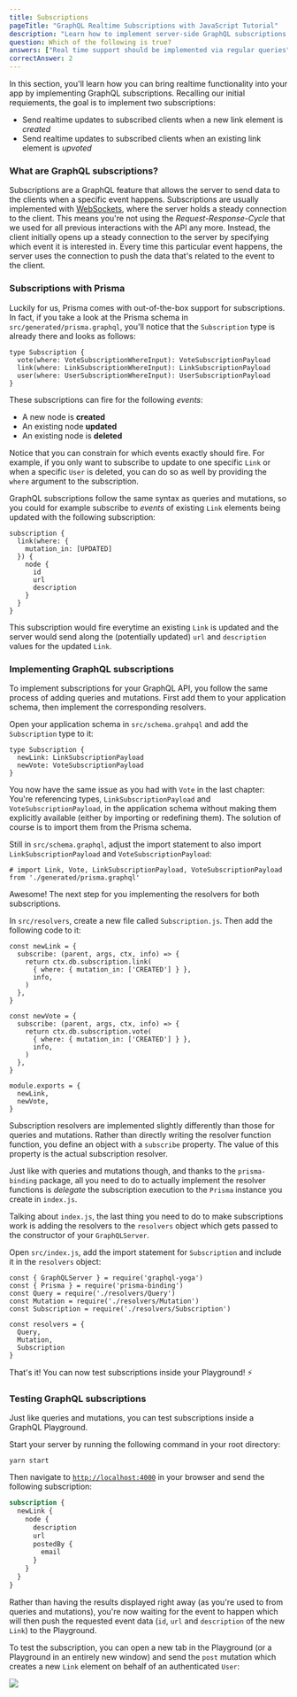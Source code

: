 ```yaml
---
title: Subscriptions
pageTitle: "GraphQL Realtime Subscriptions with JavaScript Tutorial"
description: "Learn how to implement server-side GraphQL subscriptions with grahpql-js, Node.js, Express & MongoDB to add realtime functionality to an app."
question: Which of the following is true?
answers: ["Real time support should be implemented via regular queries", "It's not currently possible to test subscriptions via GraphiQL", "Subscriptions can be implemented via web sockets", "The only way to implement subscriptions is by using the `subscriptions-transport-ws` package"]
correctAnswer: 2
---
```


In this section, you'll learn how you can bring realtime functionality into your app by implementing GraphQL subscriptions. Recalling our initial requiements, the goal is to implement two subscriptions:

- Send realtime updates to subscribed clients when a new link element is _created_
- Send realtime updates to subscribed clients when an existing link element is _upvoted_

### What are GraphQL subscriptions?

Subscriptions are a GraphQL feature that allows the server to send data to the clients when a specific event happens. Subscriptions are usually implemented with [WebSockets](https://en.wikipedia.org/wiki/WebSocket), where the server holds a steady connection to the client. This means you're not using the _Request-Response-Cycle_ that we used for all previous interactions with the API any more. Instead, the client initially opens up a steady connection to the server by specifying which event it is interested in. Every time this particular event happens, the server uses the connection to push the data that's related to the event to the client.

### Subscriptions with Prisma

Luckily for us, Prisma comes with out-of-the-box support for subscriptions. In fact, if you take a look at the Prisma schema in `src/generated/prisma.graphql`, you'll notice that the `Subscription` type is already there and looks as follows:

```graphql(path=".../hackernews-node/src/generated/prisma.graphql"&nocopy)
type Subscription {
  vote(where: VoteSubscriptionWhereInput): VoteSubscriptionPayload
  link(where: LinkSubscriptionWhereInput): LinkSubscriptionPayload
  user(where: UserSubscriptionWhereInput): UserSubscriptionPayload
}
```

These subscriptions can fire for the following _events_:

- A new node is **created**
- An existing node **updated**
- An existing node is **deleted**

Notice that you can constrain for which events exactly should fire. For example, if you only want to subscribe to update to one specific `Link` or when a specific `User` is deleted, you can do so as well by providing the `where` argument to the subscription.

GraphQL subscriptions follow the same syntax as queries and mutations, so you could for example subscribe to _events_ of existing `Link` elements being updated with the following subscription:

```graphql(nocopy)
subscription {
  link(where: {
    mutation_in: [UPDATED]
  }) {
    node {
      id
      url
      description
    }
  }
}
```

This subscription would fire everytime an existing `Link` is updated and the server would send along the (potentially updated) `url` and `description` values for the updated `Link`.

### Implementing GraphQL subscriptions

To implement subscriptions for your GraphQL API, you follow the same process of adding queries and mutations. First add them to your application schema, then implement the corresponding resolvers.

<Instruction>

Open your application schema in `src/schema.grahpql` and add the `Subscription` type to it:

```path=".../hackernews-node/src/schema.graphql"
type Subscription {
  newLink: LinkSubscriptionPayload
  newVote: VoteSubscriptionPayload
}
```

</Instruction>

You now have the same issue as you had with `Vote` in the last chapter: You're referencing types, `LinkSubscriptionPayload` and `VoteSubscriptionPayload`, in the application schema without making them explicitly available (either by importing or redefining them). The solution of course is to import them from the Prisma schema.

<Instruction>

Still in `src/schema.graphql`, adjust the import statement to also import `LinkSubscriptionPayload` and `VoteSubscriptionPayload`:

```graphql(path=".../hackernews-node/src/schema.graphql")
# import Link, Vote, LinkSubscriptionPayload, VoteSubscriptionPayload from './generated/prisma.graphql'
```

</Instruction>

Awesome! The next step for you implementing the resolvers for both subscriptions.

<Instruction>

In `src/resolvers`, create a new file called `Subscription.js`. Then add the following code to it:

```js(path=".../hackernews-node/src/resolvers/Subscription.js")
const newLink = {
  subscribe: (parent, args, ctx, info) => {
    return ctx.db.subscription.link(
      { where: { mutation_in: ['CREATED'] } },
      info,
    )
  },
}

const newVote = {
  subscribe: (parent, args, ctx, info) => {
    return ctx.db.subscription.vote(
      { where: { mutation_in: ['CREATED'] } },
      info,
    )
  },
}

module.exports = {
  newLink,
  newVote,
}
```

</Instruction>

Subscription resolvers are implemented slightly differently than those for queries and mutations. Rather than directly writing the resolver function function, you define an object with a `subscribe` property. The value of this property is the actual subscription resolver.

Just like with queries and mutations though, and thanks to the `prisma-binding` package, all you need to do to actually implement the resolver functions is _delegate_ the subscription execution to the `Prisma` instance you create in `index.js`.

Talking about `index.js`, the last thing you need to do to make subscriptions work is adding the resolvers to the `resolvers` object which gets passed to the constructor of your `GraphQLServer`.

<Instruction>

Open `src/index.js`, add the import statement for `Subscription` and include it in the `resolvers` object:

```js{5,10}(path=".../hackernews-node/src/index.js")
const { GraphQLServer } = require('graphql-yoga')
const { Prisma } = require('prisma-binding')
const Query = require('./resolvers/Query')
const Mutation = require('./resolvers/Mutation')
const Subscription = require('./resolvers/Subscription')

const resolvers = {
  Query,
  Mutation,
  Subscription
}
```

</Instruction>

That's it! You can now test subscriptions inside your Playground!️ ⚡️

### Testing GraphQL subscriptions

Just like queries and mutations, you can test subscriptions inside a GraphQL Playground.

<Instruction>

Start your server by running the following command in your root directory:

```bash(path=".../hackernews-node")
yarn start
```

</Instruction>

<Instruction>

Then navigate to [`http://localhost:4000`](http://localhost:4000) in your browser and send the following subscription:

```graphql
subscription {
  newLink {
    node {
      description
      url
      postedBy {
        email
      }
    }
  }
}
```

</Instruction>

Rather than having the results displayed right away (as you're used to from queries and mutations), you're now waiting for the event to happen which will then push the requested event data (`id`, `url` and `description` of the new `Link`) to the Playground.

To test the subscription, you can open a new tab in the Playground (or a Playground in an entirely new window) and send the `post` mutation which creates a new `Link` element on behalf of an authenticated `User`:

![](https://imgur.com/O5j9J8T.gif)

